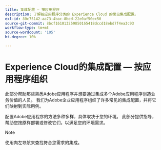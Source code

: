 ```yaml
---
title: 集成配置 — 按应用程序
description: 了解按应用程序分类的 Experience Cloud 的常见集成配置。
exl-id: 80c75142-aa73-4bac-8bed-22e0af50ec50
source-git-commit: 8bcf161013259850165418dccd18ebd7f4ea3c93
workflow-type: tm+mt
source-wordcount: '105'
ht-degree: 10%

---
```


# Experience Cloud的集成配置 — 按应用程序组织

此部分帮助那些熟悉Adobe应用程序并想要通过集成多个Adobe应用程序创造业务价值的人员。 我们为Adobe企业应用程序组织了许多常见的集成配置，并将它们映射到实际用例。

配置Adobe应用程序的方法多种多样，具体取决于您的环境。 此部分提供指导，帮助您按原样部署或修改它们，以满足您的环境需求。

>[!NOTE]
>
>使用向左导航来查找符合您需求的集成。
